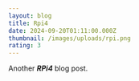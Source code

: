 ```yaml
---
layout: blog
title: Rpi4
date: 2024-09-20T01:11:00.000Z
thumbnail: /images/uploads/rpi.png
rating: 3
---
```

Another ***RPi4*** blog post.
